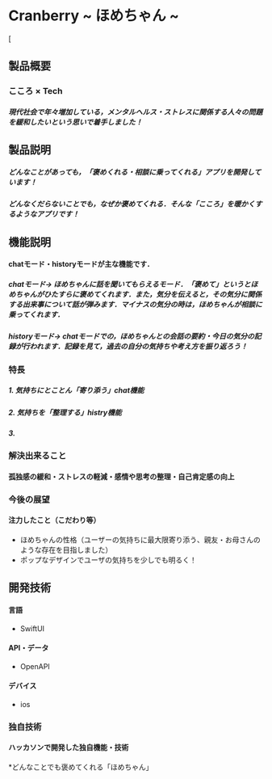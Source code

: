 # Cranberry ~ ほめちゃん ~

[![<img width="695" alt="cranberryinfo" src="https://github.com/jphacks/OL_2301/assets/126032344/bb41232d-80c1-404c-b558-03fea259d0d7">]()


## 製品概要

### こころ × Tech
##### 現代社会で年々増加している，メンタルヘルス・ストレスに関係する人々の問題を緩和したいという思いで着手しました！

## 製品説明
##### どんなことがあっても，「褒めくれる・相談に乗ってくれる」アプリを開発しています！
##### どんなくだらないことでも，なぜか褒めてくれる．そんな「こころ」を暖かくするようなアプリです！

## 機能説明
#### chatモード・historyモードが主な機能です．
##### chatモード→ ほめちゃんに話を聞いてもらえるモード．「褒めて」というとほめちゃんがひたすらに褒めてくれます．また，気分を伝えると，その気分に関係する出来事について話が弾みます．マイナスの気分の時は，ほめちゃんが相談に乗ってくれます．
##### historyモード→ chatモードでの，ほめちゃんとの会話の要約・今日の気分の記録が行われます．記録を見て，過去の自分の気持ちや考え方を振り返ろう！


### 特長
##### 1. 気持ちにとことん「寄り添う」chat機能
##### 2. 気持ちを「整理する」histry機能
##### 3. 

### 解決出来ること
#### 孤独感の緩和・ストレスの軽減・感情や思考の整理・自己肯定感の向上
### 今後の展望
#### 注力したこと（こだわり等）
* ほめちゃんの性格（ユーザーの気持ちに最大限寄り添う、親友・お母さんのような存在を目指しました）
* ポップなデザインでユーザの気持ちを少しでも明るく！

## 開発技術
#### 言語
* SwiftUI
#### API・データ
* OpenAPI
#### デバイス
* ios

### 独自技術
#### ハッカソンで開発した独自機能・技術
*どんなことでも褒めてくれる「ほめちゃん」
